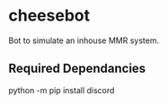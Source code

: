 # cheesebot
Bot to simulate an inhouse MMR system.

## Required Dependancies

python -m pip install discord
